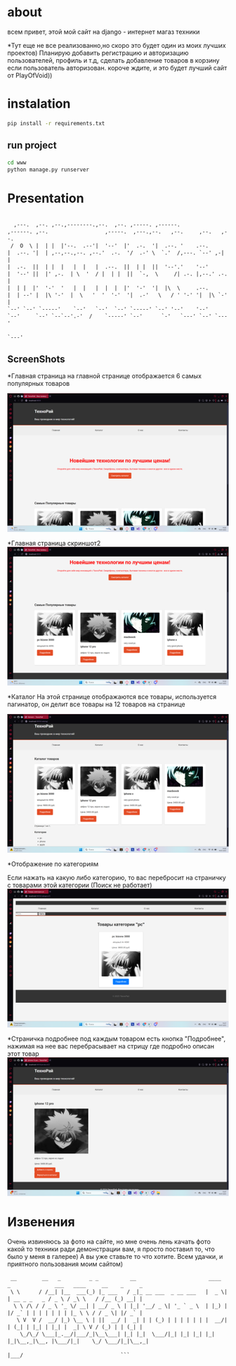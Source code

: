 # about

всем привет, этой мой сайт на django - интернет магаз техники

*Тут еще не все реализованно,но скоро это будет один из моих лучших проектов)
Планирую добавить регистрацию и авторизацию пользователей, профиль и т.д, сделать добавление товаров в корзину если пользователь авторизован.
короче ждите, и это будет лучший сайт от PlayOfVoid))

# instalation

```bash
pip install -r requirements.txt
```
## run project
```bash
cd www
python manage.py runserver
```

# Presentation
```
                                                                                                                                                 
  ,---.  ,--. ,--.,--------.,--.  ,--. ,-----. ,------.                 ,------. ,--.                  ,-----.  ,---.,--.   ,--.     ,--.   ,--. 
 /  O  \ |  | |  |'--.  .--'|  '--'  |'  .-.  '|  .--. '    .--.        |  .--. '|  | ,--,--.,--. ,--.'  .-.  '/  .-' \  `.'  /,---. `--' ,-|  | 
|  .-.  ||  | |  |   |  |   |  .--.  ||  | |  ||  '--'.'    '--'        |  '--' ||  |' ,-.  | \  '  / |  | |  ||  `-,  \     /| .-. |,--.' .-. | 
|  | |  |'  '-'  '   |  |   |  |  |  |'  '-'  '|  |\  \     .--.        |  | --' |  |\ '-'  |  \   '  '  '-'  '|  .-'   \   / ' '-' '|  |\ `-' | 
`--' `--' `-----'    `--'   `--'  `--' `-----' `--' '--'    '--'        `--'     `--' `--`--'.-'  /    `-----' `--'      `-'   `---' `--' `---'  
                                                                                             `---'                                                                     
```
                                       
## ScreenShots



*Главная страница
на главной странице отображается 6 самых популярных товаров

![image](images-not-use-in-site/index.png)


*Главная страница скриншот2
![image](images-not-use-in-site/index2.png)


*Каталог
На этой странице отображаются все товары, используется пагинатор, он делит все товары на 12 товаров на странице

![image](images-not-use-in-site/catalog.png)



*Отображение по категориям

Если нажать на какую либо категорию, то вас перебросит на страничку с товарами этой категории
(Поиск не работает)
![image](images-not-use-in-site/category.png)


*Страничка подробнее
под каждым товаром есть кнопка "Подробнее", нажимая на нее вас перебрасывает на стрицу где подробно описан этот товар
![image](images-not-use-in-site/podrobnee.png)



# Извенения 
Очень извиняюсь за фото на сайте, но мне очень лень качать фото какой то техники ради демонстрации вам, я просто поставил то, что было у меня в галерее)
А вы уже ставьте то что хотите.
Всем удачки, и приятного пользования моим сайтом)


```
 __        __   _         _ _          __                       ____  _              ___   ____     __    _     _ 
 \ \      / /__| |__  ___(_) |_ ___   / _|_ __ ___  _ __ ___   |  _ \| | __ _ _   _ / _ \ / _\ \   / /__ (_) __| |
  \ \ /\ / / _ \ '_ \/ __| | __/ _ \ | |_| '__/ _ \| '_ ` _ \  | |_) | |/ _` | | | | | | | |_ \ \ / / _ \| |/ _` |
   \ V  V /  __/ |_) \__ \ | ||  __/ |  _| | | (_) | | | | | | |  __/| | (_| | |_| | |_| |  _| \ V / (_) | | (_| |
    \_/\_/ \___|_.__/|___/_|\__\___| |_| |_|  \___/|_| |_| |_| |_|   |_|\__,_|\__, |\___/|_|    \_/ \___/|_|\__,_|
                                                                              |___/                               ```

